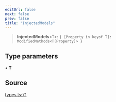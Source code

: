 ```yaml
---
editUrl: false
next: false
prev: false
title: "InjectedModels"
---
```


> **InjectedModels**\<`T`\>: `{ [Property in keyof T]: ModifiedMethods<T[Property]> }`

## Type parameters

• **T**

## Source

[types.ts:71](https://github.com/chord-ts/rpc/blob/d3d88c3/src/types.ts#L71)

